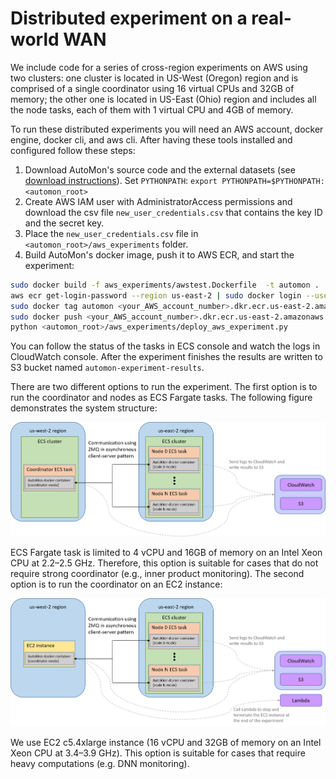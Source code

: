 # Distributed experiment on a real-world WAN
We include code for a series of cross-region experiments on AWS using two clusters:
one cluster is located in US-West (Oregon) region and is comprised of a single coordinator using 16 virtual CPUs and 32GB of memory;
the other one is located in US-East (Ohio) region and includes all the node tasks, each of them with 1 virtual CPU and 4GB of memory.

To run these distributed experiments you will need an AWS account, docker engine, docker cli, and aws cli.
After having these tools installed and configured follow these steps:
1. Download AutoMon's source code and the external datasets (see [download instructions](../experiments/README.md)). Set `PYTHONPATH`: `export PYTHONPATH=$PYTHONPATH:<automon_root>`
2. Create AWS IAM user with  AdministratorAccess permissions and download the csv file `new_user_credentials.csv` that contains the key ID and the secret key.
3. Place the `new_user_credentials.csv` file in `<automon_root>/aws_experiments` folder.
4. Build AutoMon's docker image, push it to AWS ECR, and start the experiment:
```bash
sudo docker build -f aws_experiments/awstest.Dockerfile  -t automon .
aws ecr get-login-password --region us-east-2 | sudo docker login --username AWS --password-stdin <your_AWS_account_number>.dkr.ecr.us-east-2.amazonaws.com/automon
sudo docker tag automon <your_AWS_account_number>.dkr.ecr.us-east-2.amazonaws.com/automon
sudo docker push <your_AWS_account_number>.dkr.ecr.us-east-2.amazonaws.com/automon
python <automon_root>/aws_experiments/deploy_aws_experiment.py
```
You can follow the status of the tasks in ECS console and watch the logs in CloudWatch console.
After the experiment finishes the results are written to S3 bucket named `automon-experiment-results`.

There are two different options to run the experiment.
The first option is to run the coordinator and nodes as ECS Fargate tasks.
The following figure demonstrates the system structure:

![](../docs/ecs_coordinator.png)

ECS Fargate task is limited to 4 vCPU and 16GB of memory on an Intel Xeon CPU at 2.2–2.5 GHz.
Therefore, this option is suitable for cases that do not require strong coordinator (e.g., inner product monitoring). 
The second option is to run the coordinator on an EC2 instance:

![](../docs/ec2_coordinator.png)

We use EC2 c5.4xlarge instance (16 vCPU and 32GB of memory on an Intel Xeon CPU at 3.4–3.9 GHz).
This option is suitable for cases that require heavy computations (e.g. DNN monitoring).
